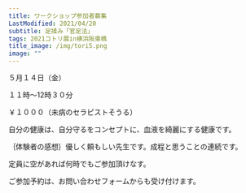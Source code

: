 ```yaml
---
title: ワークショップ参加者募集
LastModified: 2021/04/20
subtitle: 足揉み「官足法」
tags: 2021コトリ展in横浜阪東橋
title_image: /img/tori5.png
image: ""
---
```

５月１４日（金）

１１時～12時３０分

￥１０００（未病のセラピストそうる）

自分の健康は、自分守るをコンセプトに、血液を綺麗にする健康です。

｛体験者の感想｝優しく頼もしい先生です。成程と思うことの連続です。

定員に空があれば何時でもご参加頂けなす。

ご参加予約は、お問い合わせフォームからも受け付けます。